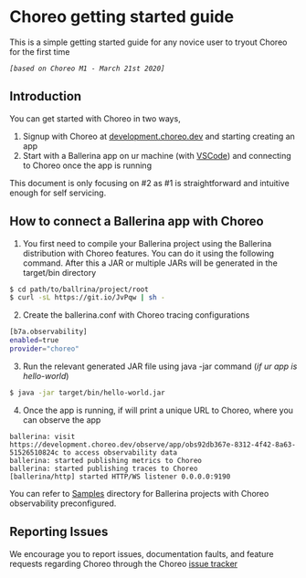 # Choreo getting started guide
This is a simple getting started guide for any novice user to tryout Choreo for the first time

*`[based on Choreo M1 - March 21st 2020]`*

## Introduction
You can get started with Choreo in two ways,

1. Signup with Choreo at [development.choreo.dev](https://development.choreo.dev) and starting creating an app
2. Start with a Ballerina app on ur machine (with [VSCode](https://ballerina.io/v1-1/learn/vscode-plugin/)) and connecting to Choreo once the app is running

This document is only focusing on #2 as #1 is straightforward and intuitive enough for self servicing.

## How to connect a Ballerina app with Choreo

1. You first need to compile your Ballerina project using the Ballerina distribution with Choreo features. You can do it using the following command. After this a JAR or multiple JARs will be generated in the target/bin directory

```bash
$ cd path/to/ballrina/project/root
$ curl -sL https://git.io/JvPqw | sh -
```

2. Create the ballerina.conf with Choreo tracing configurations

```bash
[b7a.observability]
enabled=true
provider="choreo"
```

3. Run the relevant generated JAR file using java -jar command (*if ur app is hello-world*)

```bash
$ java -jar target/bin/hello-world.jar
```

4. Once the app is running, if will print a unique URL to Choreo, where you can observe the app

```logs
ballerina: visit https://development.choreo.dev/observe/app/obs92db367e-8312-4f42-8a63-51526510824c to access observability data
ballerina: started publishing metrics to Choreo
ballerina: started publishing traces to Choreo
[ballerina/http] started HTTP/WS listener 0.0.0.0:9190
```

You can refer to [Samples](/samples) directory for Ballerina projects with Choreo observability preconfigured.

## Reporting Issues
We encourage you to report issues, documentation faults, and feature requests regarding Choreo through the Choreo [issue tracker](https://github.com/wso2/choreo-docs/issues)
